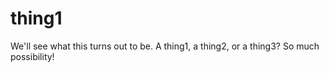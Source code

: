 # thing1
We'll see what this turns out to be.
A thing1, a thing2, or a thing3?
So much possibility!
